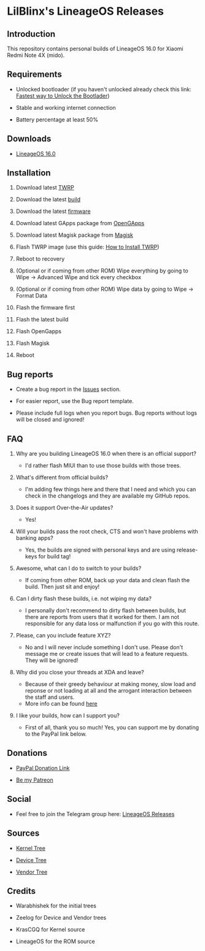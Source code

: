 # LilBlinx's LineageOS Releases

## Introduction

This repository contains personal builds of LineageOS 16.0 for Xiaomi Redmi Note 4X (mido).

## Requirements

- Unlocked bootloader (if you haven't unlocked already check this link: [Fastest way to Unlock the Bootlader](https://forum.xda-developers.com/redmi-note-4/how-to/fastest-to-unlock-bootlader-t3689116))

- Stable and working internet connection

- Battery percentage at least 50%

## Downloads

- [LineageOS 16.0](https://github.com/davidtrpcevski/LineageOS-Releases/releases)

## Installation

1. Download latest [TWRP](https://dl.twrp.me/mido/)

2. Download the latest [build](https://github.com/davidtrpcevski/LineageOS-Releases/releases)

3. Download the latest [firmware](https://xiaomifirmwareupdater.com/firmware/mido/)

4. Download latest GApps package from [OpenGApps](https://opengapps.org/)

5. Download latest Magisk package from [Magisk](https://github.com/topjohnwu/Magisk/releases)

6. Flash TWRP image (use this guide: [How to Install TWRP](https://www.xda-developers.com/how-to-install-twrp/))

7. Reboot to recovery

8. (Optional or if coming from other ROM) Wipe everything by going to Wipe -> Advanced Wipe and tick every checkbox

9. (Optional or if coming from other ROM) Wipe data by going to Wipe -> Format Data

10. Flash the firmware first

11. Flash the latest build

12. Flash OpenGapps

13. Flash Magisk

14. Reboot

## Bug reports

- Create a bug report in the [Issues](https://github.com/davidtrpcevski/LineageOS-Releases/issues) section.

- For easier report, use the Bug report template.

- Please include full logs when you report bugs. Bug reports without logs will be closed and ignored!

## FAQ

1. Why are you building LineageOS 16.0 when there is an official support?

   - I'd rather flash MIUI than to use those builds with those trees.

2. What's different from official builds?

   - I'm adding few things here and there that I need and which you can check in the changelogs and they are available my GitHub repos.

3. Does it support Over-the-Air updates?

   - Yes!

4. Will your builds pass the root check, CTS and won't have problems with banking apps?

   - Yes, the builds are signed with personal keys and are using release-keys for build tag!

5. Awesome, what can I do to switch to your builds?

   - If coming from other ROM, back up your data and clean flash the build. Then just sit and enjoy!

6. Can I dirty flash these builds, i.e. not wiping my data?

   - I personally don't recommend to dirty flash between builds, but there are reports from users that it worked for them. I am not responsible for any data loss or malfunction if you go with this route.

7. Please, can you include feature XYZ?

   - No and I will never include something I don't use. Please don't message me or create issues that will lead to a feature requests. They will be ignored!

8. Why did you close your threads at XDA and leave?

   - Because of their greedy behaviour at making money, slow load and reponse or not loading at all and the arrogant interaction between the staff and users.
   - More info can be found [here](https://medium.com/@mazdarider23/anti-xda-stance-16a0e1867f5b)

9. I like your builds, how can I support you?

   - First of all, thank you so much! Yes, you can support me by donating to the PayPal link below.

## Donations

- [PayPal Donation Link](https://www.paypal.me/CiggyDevs)

- [Be my Patreon](https://www.patreon.com/lilblinx)

## Social

- Feel free to join the Telegram group here: [LineageOS Releases](https://t.me/losreleases)

## Sources

- [Kernel Tree](https://github.com/davidtrpcevski/kernel_xiaomi_msm8953)

- [Device Tree](https://github.com/davidtrpcevski/android_device_xiaomi_mido)

- [Vendor Tree](https://github.com/davidtrpcevski/proprietary_vendor_xiaomi)

## Credits

- Warabhishek for the initial trees

- Zeelog for Device and Vendor trees

- KrasCGQ for Kernel source

- LineageOS for the ROM source
